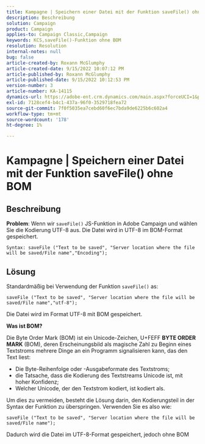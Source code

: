 ```yaml
---
title: Kampagne | Speichern einer Datei mit der Funktion saveFile() ohne BOM
description: Beschreibung
solution: Campaign
product: Campaign
applies-to: Campaign Classic,Campaign
keywords: KCS,saveFile()-Funktion ohne BOM
resolution: Resolution
internal-notes: null
bug: false
article-created-by: Roxann McGlumphy
article-created-date: 9/15/2022 10:07:12 PM
article-published-by: Roxann McGlumphy
article-published-date: 9/15/2022 10:12:53 PM
version-number: 3
article-number: KA-14115
dynamics-url: https://adobe-ent.crm.dynamics.com/main.aspx?forceUCI=1&pagetype=entityrecord&etn=knowledgearticle&id=5605e9bc-4235-ed11-9db1-00224808679b
exl-id: 7128cef4-b4c1-437a-96f0-3529718fea72
source-git-commit: 7f0f5035ea7cebd60f6ec7bda9de6225b6c602a4
workflow-type: tm+mt
source-wordcount: '178'
ht-degree: 1%

---
```


# Kampagne | Speichern einer Datei mit der Funktion saveFile() ohne BOM

## Beschreibung


<b>Problem</b>: Wenn wir `saveFile()` JS-Funktion in Adobe Campaign und wählen Sie die Kodierung UTF-8 aus. Die Datei wird in UTF-8 im BOM-Format gespeichert.


```
Syntax: saveFile ("Text to be saved", "Server location where the file will be saved/File name","Encoding");
```



## Lösung


Standardmäßig bei Verwendung der Funktion `saveFile()` as:


```
saveFile ("Text to be saved", "Server location where the file will be saved/File name","utf-8");
```


Die Datei wird im Format UTF-8 mit BOM gespeichert.

<b>Was ist BOM? </b>

Die Byte Order Mark (BOM) ist ein Unicode-Zeichen, U+FEFF <b>BYTE ORDER MARK</b> (BOM), deren Erscheinungsbild als magische Zahl zu Beginn eines Textstroms mehrere Dinge an ein Programm signalisieren kann, das den Text liest:

- Die Byte-Reihenfolge oder -Ausgabeformate des Textstroms;
- die Tatsache, dass die Kodierung des Textstreams Unicode ist, mit hoher Konfidenz;
- Welcher Unicode, der den Textstrom kodiert, ist kodiert als.


Um dies zu vermeiden, besteht die Lösung darin, den Kodierungsteil in der Syntax der Funktion zu überspringen. Verwenden Sie es also wie:


```
saveFile ("Text to be saved", "Server location where the file will be saved/File name");
```


Dadurch wird die Datei im UTF-8-Format gespeichert, jedoch ohne BOM
